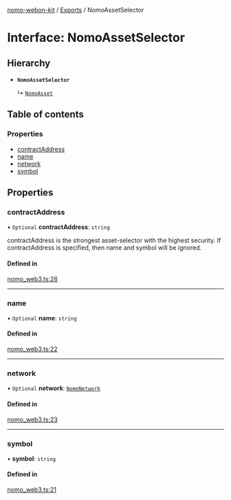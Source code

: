 [nomo-webon-kit](../README.md) / [Exports](../modules.md) / NomoAssetSelector

# Interface: NomoAssetSelector

## Hierarchy

- **`NomoAssetSelector`**

  ↳ [`NomoAsset`](NomoAsset.md)

## Table of contents

### Properties

- [contractAddress](NomoAssetSelector.md#contractaddress)
- [name](NomoAssetSelector.md#name)
- [network](NomoAssetSelector.md#network)
- [symbol](NomoAssetSelector.md#symbol)

## Properties

### contractAddress

• `Optional` **contractAddress**: `string`

contractAddress is the strongest asset-selector with the highest security.
If contractAddress is specified, then name and symbol will be ignored.

#### Defined in

[nomo_web3.ts:28](https://github.com/nomo-app/nomo-webon-kit/blob/5ec08e7/nomo-webon-kit/src/nomo_web3.ts#L28)

___

### name

• `Optional` **name**: `string`

#### Defined in

[nomo_web3.ts:22](https://github.com/nomo-app/nomo-webon-kit/blob/5ec08e7/nomo-webon-kit/src/nomo_web3.ts#L22)

___

### network

• `Optional` **network**: [`NomoNetwork`](../modules.md#nomonetwork)

#### Defined in

[nomo_web3.ts:23](https://github.com/nomo-app/nomo-webon-kit/blob/5ec08e7/nomo-webon-kit/src/nomo_web3.ts#L23)

___

### symbol

• **symbol**: `string`

#### Defined in

[nomo_web3.ts:21](https://github.com/nomo-app/nomo-webon-kit/blob/5ec08e7/nomo-webon-kit/src/nomo_web3.ts#L21)
